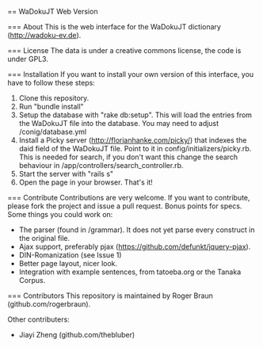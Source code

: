 == WaDokuJT Web Version

=== About
This is the web interface for the WaDokuJT dictionary (http://wadoku-ev.de). 

=== License 
The data is under a creative commons license, the code is under GPL3.

=== Installation
If you want to install your own version of this interface, you have to follow these steps:

1. Clone this repository.
2. Run "bundle install"
3. Setup the database with "rake db:setup". This will load the entries from the WaDokuJT file into the database. You may need to adjust /conig/database.yml
4. Install a Picky server (http://florianhanke.com/picky/) that indexes the daid field of the WaDokuJT file. Point to it in config/initializers/picky.rb. This is needed for search, if you don't want this change the search behaviour in /app/controllers/search_controller.rb.
5. Start the server with "rails s"
6. Open the page in your browser. That's it!

=== Contribute
Contributions are very welcome. If you want to contribute, please fork the project and issue a pull request. Bonus points for specs. 
Some things you could work on: 
- The parser (found in /grammar). It does not yet parse every construct in the original file.
- Ajax support, preferably pjax (https://github.com/defunkt/jquery-pjax).
- DIN-Romanization (see Issue 1)
- Better page layout, nicer look.
- Integration with example sentences, from tatoeba.org or the Tanaka Corpus.

=== Contributors
This repository is maintained by Roger Braun (github.com/rogerbraun).

Other contributers:
- Jiayi Zheng (github.com/thebluber)
